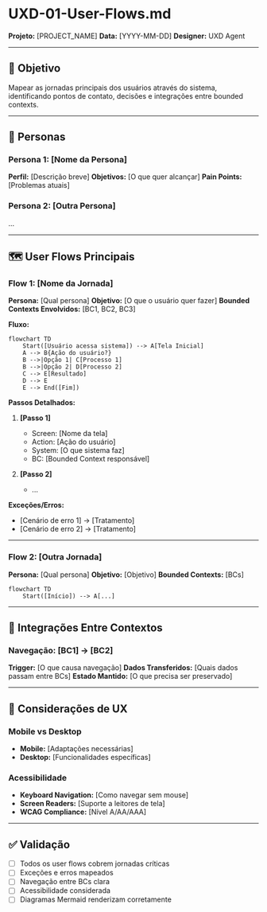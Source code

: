 <!--
MARKDOWN FORMATTING:
- Use 2 spaces at end of line for compact line breaks (metadata)
- Use blank lines between sections for readability (content)
- Validate in Markdown preview before committing
-->

# UXD-01-User-Flows.md

**Projeto:** [PROJECT_NAME]
**Data:** [YYYY-MM-DD]
**Designer:** UXD Agent

---

## 🎯 Objetivo

Mapear as jornadas principais dos usuários através do sistema, identificando pontos de contato, decisões e integrações entre bounded contexts.

---

## 👥 Personas

### Persona 1: [Nome da Persona]

**Perfil:** [Descrição breve]
**Objetivos:** [O que quer alcançar]
**Pain Points:** [Problemas atuais]

### Persona 2: [Outra Persona]
...

---

## 🗺️ User Flows Principais

### Flow 1: [Nome da Jornada]

**Persona:** [Qual persona]
**Objetivo:** [O que o usuário quer fazer]
**Bounded Contexts Envolvidos:** [BC1, BC2, BC3]

**Fluxo:**

```mermaid
flowchart TD
    Start([Usuário acessa sistema]) --> A[Tela Inicial]
    A --> B{Ação do usuário?}
    B -->|Opção 1| C[Processo 1]
    B -->|Opção 2| D[Processo 2]
    C --> E[Resultado]
    D --> E
    E --> End([Fim])
```

**Passos Detalhados:**

1. **[Passo 1]**
   - Screen: [Nome da tela]
   - Action: [Ação do usuário]
   - System: [O que sistema faz]
   - BC: [Bounded Context responsável]

2. **[Passo 2]**
   - ...

**Exceções/Erros:**
- [Cenário de erro 1] → [Tratamento]
- [Cenário de erro 2] → [Tratamento]

---

### Flow 2: [Outra Jornada]

**Persona:** [Qual persona]
**Objetivo:** [Objetivo]
**Bounded Contexts:** [BCs]

```mermaid
flowchart TD
    Start([Início]) --> A[...]
```

---

## 🔄 Integrações Entre Contextos

### Navegação: [BC1] → [BC2]

**Trigger:** [O que causa navegação]
**Dados Transferidos:** [Quais dados passam entre BCs]
**Estado Mantido:** [O que precisa ser preservado]

---

## 📱 Considerações de UX

### Mobile vs Desktop
- **Mobile:** [Adaptações necessárias]
- **Desktop:** [Funcionalidades específicas]

### Acessibilidade
- **Keyboard Navigation:** [Como navegar sem mouse]
- **Screen Readers:** [Suporte a leitores de tela]
- **WCAG Compliance:** [Nível A/AA/AAA]

---

## ✅ Validação

- [ ] Todos os user flows cobrem jornadas críticas
- [ ] Exceções e erros mapeados
- [ ] Navegação entre BCs clara
- [ ] Acessibilidade considerada
- [ ] Diagramas Mermaid renderizam corretamente
